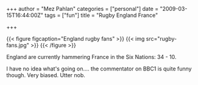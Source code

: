 +++
author = "Mez Pahlan"
categories = ["personal"]
date = "2009-03-15T16:44:00Z"
tags = ["fun"]
title = "Rugby England France"

+++

{{< figure figcaption="England rugby fans" >}}
    {{< img src="rugby-fans.jpg" >}}
{{< /figure >}}


<!--more-->

England are currently hammering France in the Six Nations: 34 - 10.

I have no idea what's going on.... the commentator on BBC1 is quite funny though. Very biased. Utter nob.
